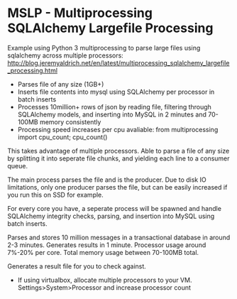 # MSLP - Multiprocessing SQLAlchemy Largefile Processing

Example using Python 3 multiprocessing to parse large files using sqlalchemy across multiple processors:
http://blog.jeremyaldrich.net/en/latest/multiprocessing_sqlalchemy_largefile_processing.html

- Parses file of any size (1GB+) 
- Inserts file contents into mysql using SQLAlchemy per processor in batch inserts
- Processes 10million+ rows of json by reading file, filtering through SQLAlchemy models,  and inserting into MySQL in 2 minutes and 70-100MB memory consistently
- Processing speed increases per cpu avaliable: from multiprocessing import cpu_count; cpu_count()

This takes advantage of multiple processors. Able to parse a file of any size by splitting it into seperate file chunks, and yielding each line to a consumer queue.

The main process parses the file and is the producer. Due to disk IO limitations, only one producer parses the file, but can be easily increased if you run this on SSD for example.

For every core you have, a seperate process will be spawned and handle SQLAlchemy integrity checks, parsing, and insertion into MySQL using batch inserts.

Parses and stores 10 million messages in a transactional database in around 2-3 minutes. Generates results in 1 minute. Processor usage around 7%-20% per core. Total memory usage between 70-100MB total.

Generates a result file for you to check against.

- If using virtualbox, allocate multiple processors to your VM. Settings>System>Processor and increase processor count
